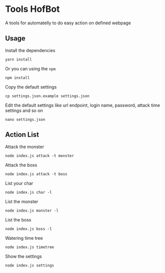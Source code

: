 # Tools HofBot

A tools for automatelly to do easy action on defined webpage

## Usage

Install the dependencies

    yarn install

Or you can using the `npm`

    npm install

Copy the default settings

    cp settings.json.example settings.json

Edit the default settings like url endpoint, login name, password, attack time settings and so on

    nano settings.json

## Action List

Attack the monster

    node index.js attack -t monster

Attack the boss

    node index.js attack -t boss

List your char

    node index.js char -l

List the monster

    node index.js monster -l

List the boss

    node index.js boss -l

Watering time tree

    node index.js timetree

Show the settings

    node index.js settings
